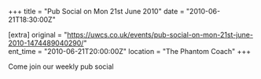 +++
title = "Pub Social on Mon 21st June 2010"
date = "2010-06-21T18:30:00Z"

[extra]
original = "https://uwcs.co.uk/events/pub-social-on-mon-21st-june-2010-1474489040290/"    
ent_time = "2010-06-21T20:00:00Z"
location = "The Phantom Coach"
+++

Come join our weekly pub social


